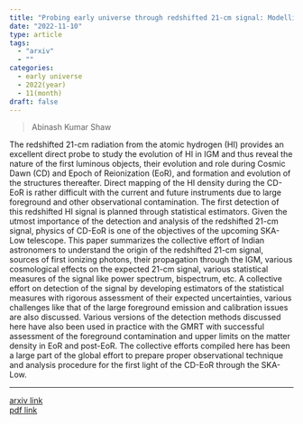 ```yaml
---
title: "Probing early universe through redshifted 21-cm signal: Modelling and observational challenges"
date: "2022-11-10"
type: article
tags:
  - "arxiv"
  - ""
categories:
  - early universe
  - 2022(year)
  - 11(month)
draft: false
---
```


>  Abinash Kumar Shaw

The redshifted 21-cm radiation from the atomic hydrogen (HI) provides an excellent direct probe to study the evolution of HI in IGM and thus reveal the nature of the first luminous objects, their evolution and role during Cosmic Dawn (CD) and Epoch of Reionization (EoR), and formation and evolution of the structures thereafter. Direct mapping of the HI density during the CD-EoR is rather difficult with the current and future instruments due to large foreground and other observational contamination. The first detection of this redshifted HI signal is planned through statistical estimators. Given the utmost importance of the detection and analysis of the redshifted 21-cm signal, physics of CD-EoR is one of the objectives of the upcoming SKA-Low telescope. This paper summarizes the collective effort of Indian astronomers to understand the origin of the redshifted 21-cm signal, sources of first ionizing photons, their propagation through the IGM, various cosmological effects on the expected 21-cm signal, various statistical measures of the signal like power spectrum, bispectrum, etc. A collective effort on detection of the signal by developing estimators of the statistical measures with rigorous assessment of their expected uncertainties, various challenges like that of the large foreground emission and calibration issues are also discussed. Various versions of the detection methods discussed here have also been used in practice with the GMRT with successful assessment of the foreground contamination and upper limits on the matter density in EoR and post-EoR. The collective efforts compiled here has been a large part of the global effort to prepare proper observational technique and analysis procedure for the first light of the CD-EoR through the SKA-Low.

---

[arxiv link](https://arxiv.org/abs/2211.05512)  
[pdf link](https://arxiv.org/pdf/2211.05512)
